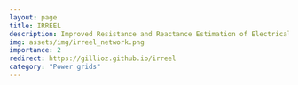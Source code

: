 ```yaml
---
layout: page
title: IRREEL
description: Improved Resistance and Reactance Estimation of Electrical Lines
img: assets/img/irreel_network.png
importance: 2
redirect: https://gillioz.github.io/irreel
category: "Power grids"
---
```


